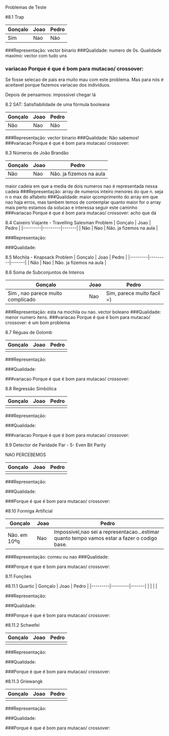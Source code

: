 Problemas de Teste

#8.1 Trap

| Gonçalo | Joao    | Pedro |
|---------|---------|-------|
| Sim     | Nao     | Não   |


###Representação:
vector binario
###Qualidade:
numero de 0s. Qualidade maximo: vector com tudo uns
### variacao Porque é que é bom para mutacao/ crossover:
Se fosse selecao de pais era muito mau com este problema. Mas para nós é aceitavel porque fazemos variacao dos individuos.

Depois de pensarmos: impossivel chegar lá

8.2 SAT: Satisfiabilidade de uma fórmula booleana

| Gonçalo | Joao    | Pedro |
|---------|---------|-------|
| Não     | Nao     | Não   |

###Representação:
vector binario
###Qualidade:
Não sabemos!
###variacao Porque é que é bom para mutacao/ crossover:


8.3 Números de João Brandão

| Gonçalo | Joao    | Pedro |
|---------|---------|-------|
| Não     | Nao     | Não. ja fizemos na aula   |

maior cadeia em que a media de dois numeros nao é representada nessa cadeia
###Representação:
array de numeros inteiro menores do que n. seja n o max do alfabeto
###Qualidade:
maior qcomprimento do array em que nao haja erros, mas tambem temos de contemplar quanto maior for o array mais perto estamos da solucao e interessa seguir este caminho
###variacao Porque é que é bom para mutacao/ crossover:
acho que dá

8.4 Caixeiro Viajante - Travelling Salesman Problem
| Gonçalo | Joao    | Pedro |
|---------|---------|-------|
| Não     | Nao     | Não. ja fizemos na aula   |

###Representação:

###Qualidade:

8.5 Mochila - Knapsack Problem
| Gonçalo | Joao    | Pedro |
|---------|---------|-------|
| Não     | Nao     | Não. ja fizemos na aula   |

8.6 Soma de Subconjuntos de Inteiros

| Gonçalo | Joao    | Pedro |
|---------|---------|-------|
| Sim , nao parece muito complicado    | Nao    | Sim, parece muito facil =)   |

###Representação:
esta na mochila ou nao. vector boleano
###Qualidade:
menor numero itens.
###variacao Porque é que é bom para mutacao/ crossover:
è um bom problema

8.7 Réguas de Golomb

| Gonçalo | Joao    | Pedro |
|---------|---------|-------|
|      |      |    |

###Representação:

###Qualidade:

###variacao Porque é que é bom para mutacao/ crossover:

8.8 Regressão Simbólica

| Gonçalo | Joao    | Pedro |
|---------|---------|-------|
|      |      |    |

###Representação:

###Qualidade:

###variacao Porque é que é bom para mutacao/ crossover:

8.9 Detector de Paridade Par - 5- Even Bit Parity


NAO PERCEBEMOS

| Gonçalo | Joao    | Pedro |
|---------|---------|-------|
|      |      |    |

###Representação:

###Qualidade:

###Porque é que é bom para mutacao/ crossover:

#8.10 Formiga Artificial

| Gonçalo | Joao    | Pedro |
|---------|---------|-------|
| Não. em 10ºq    | Nao     | Impossivel,nao sei a representacao...estimar quanto tempo vamos estar a fazer o codigo base.   |

###Representação:
comeu ou nao
###Qualidade:

###Porque é que é bom para mutacao/ crossover:

8.11 Funções

#8.11.1 Quartic
| Gonçalo | Joao    | Pedro |
|---------|---------|-------|
|      |      |    |

###Representação:

###Qualidade:

###Porque é que é bom para mutacao/ crossover:

#8.11.2 Schwefel

| Gonçalo | Joao    | Pedro |
|---------|---------|-------|
|      |      |    |

###Representação:

###Qualidade:

###Porque é que é bom para mutacao/ crossover:

#8.11.3 Griewangk

| Gonçalo | Joao    | Pedro |
|---------|---------|-------|
|      |      |    |

###Representação:

###Qualidade:

###Porque é que é bom para mutacao/ crossover:

